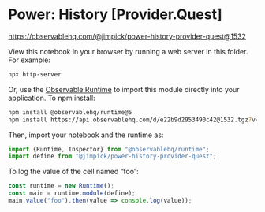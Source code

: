 # Power: History [Provider.Quest]

https://observablehq.com/@jimpick/power-history-provider-quest@1532

View this notebook in your browser by running a web server in this folder. For
example:

~~~sh
npx http-server
~~~

Or, use the [Observable Runtime](https://github.com/observablehq/runtime) to
import this module directly into your application. To npm install:

~~~sh
npm install @observablehq/runtime@5
npm install https://api.observablehq.com/d/e22b9d2953490c42@1532.tgz?v=3
~~~

Then, import your notebook and the runtime as:

~~~js
import {Runtime, Inspector} from "@observablehq/runtime";
import define from "@jimpick/power-history-provider-quest";
~~~

To log the value of the cell named “foo”:

~~~js
const runtime = new Runtime();
const main = runtime.module(define);
main.value("foo").then(value => console.log(value));
~~~

